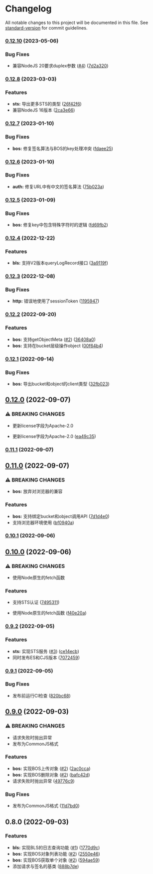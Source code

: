 # Changelog

All notable changes to this project will be documented in this file. See [standard-version](https://github.com/conventional-changelog/standard-version) for commit guidelines.

### [0.12.10](https://github.com/otakustay/bce-sdk/compare/v0.12.8...v0.12.10) (2023-05-06)


### Bug Fixes

* 兼容NodeJS 20要求duplex参数 ([#4](https://github.com/otakustay/bce-sdk/issues/4)) ([7d2a320](https://github.com/otakustay/bce-sdk/commit/7d2a3206f80bfbb50b5f3fc14d21281d020b4e71))

### [0.12.8](https://github.com/otakustay/bce-sdk/compare/v0.12.7...v0.12.8) (2023-03-03)


### Features

* **sts:** 导出更多STS的类型 ([26f42f6](https://github.com/otakustay/bce-sdk/commit/26f42f6b948886e4370ccd6705e0b6a9bb7fea30))
* 兼容NodeJS 16版本 ([2ca3e66](https://github.com/otakustay/bce-sdk/commit/2ca3e666df746a389b14fc21fb7813c4370e46c5))

### [0.12.7](https://github.com/otakustay/bce-sdk/compare/v0.12.6...v0.12.7) (2023-01-10)


### Bug Fixes

* **bos:** 修复签名算法与BOS的key处理冲突 ([fdaee25](https://github.com/otakustay/bce-sdk/commit/fdaee25a86d8a69e0ba82530f41e90aac39302dc))

### [0.12.6](https://github.com/otakustay/bce-sdk/compare/v0.12.5...v0.12.6) (2023-01-10)


### Bug Fixes

* **auth:** 修复URL中有中文的签名算法 ([75b023a](https://github.com/otakustay/bce-sdk/commit/75b023a33e4aa2a26d151d5eb4832fa170909a0f))

### [0.12.5](https://github.com/otakustay/bce-sdk/compare/v0.12.4...v0.12.5) (2023-01-09)


### Bug Fixes

* **bos:** 修复key中包含特殊字符时的逻辑 ([fd69fb2](https://github.com/otakustay/bce-sdk/commit/fd69fb28d01b5f107e985b77fa5b3efd2b395279))

### [0.12.4](https://github.com/otakustay/bce-sdk/compare/v0.12.3...v0.12.4) (2022-12-22)


### Features

* **bls:** 支持V2版本queryLogRecord接口 ([3a9119f](https://github.com/otakustay/bce-sdk/commit/3a9119f91e026e9c6a2f6c99b4af7bdf9689bd69))

### [0.12.3](https://github.com/otakustay/bce-sdk/compare/v0.12.2...v0.12.3) (2022-12-08)


### Bug Fixes

* **http:** 错误地使用了sessionToken ([1195947](https://github.com/otakustay/bce-sdk/commit/1195947e0e0afd8341829c3be76d5a2a3effc2cc))

### [0.12.2](https://github.com/otakustay/bce-sdk/compare/v0.12.1...v0.12.2) (2022-09-20)


### Features

* **bos:** 支持getObjectMeta ([#2](https://github.com/otakustay/bce-sdk/issues/2)) ([36408a0](https://github.com/otakustay/bce-sdk/commit/36408a051653a9703a762c2b7dd2da17d60dea0a))
* **bos:** 支持在bucket层级操作object ([00f64b4](https://github.com/otakustay/bce-sdk/commit/00f64b48d54aa75e45e11058aa412b21c509090e))

### [0.12.1](https://github.com/otakustay/bce-sdk/compare/v0.12.0...v0.12.1) (2022-09-14)


### Bug Fixes

* **bos:** 导出bucket和object的client类型 ([32fb023](https://github.com/otakustay/bce-sdk/commit/32fb023e49c0a246c3da487c24fa9d144cf981b6))

## [0.12.0](https://github.com/otakustay/bce-sdk/compare/v0.11.0...v0.12.0) (2022-09-07)


### ⚠ BREAKING CHANGES

* 更新license字段为Apache-2.0

* 更新license字段为Apache-2.0 ([ea49c35](https://github.com/otakustay/bce-sdk/commit/ea49c3500aab17244d580faf22be811fcebd3968))

### [0.11.1](https://github.com/otakustay/bce-sdk/compare/v0.11.0...v0.11.1) (2022-09-07)

## [0.11.0](https://github.com/otakustay/bce-sdk/compare/v0.10.1...v0.11.0) (2022-09-07)


### ⚠ BREAKING CHANGES

* **bos:** 放弃对浏览器的兼容

### Features

* **bos:** 支持绑定bucket和object调用API ([7d1d4e0](https://github.com/otakustay/bce-sdk/commit/7d1d4e08c28b04b23353ea2f76cc1b057384a8ce))
* 支持浏览器环境使用 ([bf0940a](https://github.com/otakustay/bce-sdk/commit/bf0940aa237eb3cc1e36967d28a9cf2d5bb03e6a))

### [0.10.1](https://github.com/otakustay/bce-sdk/compare/v0.10.0...v0.10.1) (2022-09-06)

## [0.10.0](https://github.com/otakustay/bce-sdk/compare/v0.9.2...v0.10.0) (2022-09-06)


### ⚠ BREAKING CHANGES

* 使用Node原生的fetch函数

### Features

* 支持STS认证 ([7495311](https://github.com/otakustay/bce-sdk/commit/7495311fb1687caedbae25e60e7ce4b6d1a70fb9))


* 使用Node原生的fetch函数 ([f40e20a](https://github.com/otakustay/bce-sdk/commit/f40e20a4fbfdc6324cd8521088bba2fa16c7f374))

### [0.9.2](https://github.com/otakustay/bce-sdk/compare/v0.9.1...v0.9.2) (2022-09-05)


### Features

* **sts:** 实现STS服务 ([#3](https://github.com/otakustay/bce-sdk/issues/3)) ([ce14ecb](https://github.com/otakustay/bce-sdk/commit/ce14ecb2bf2cc85e4428ea6d22459e7365dd14ba))
* 同时发布ES和CJS版本 ([7072459](https://github.com/otakustay/bce-sdk/commit/7072459fe50b2153bd64a6df78668c1a04e0ad02))

### [0.9.1](https://github.com/otakustay/bce-sdk/compare/v0.9.0...v0.9.1) (2022-09-05)


### Bug Fixes

* 发布前运行CI检查 ([820bc68](https://github.com/otakustay/bce-sdk/commit/820bc68d93190246a31166e76aa0449e489dbe2d))

## [0.9.0](https://github.com/otakustay/bce-sdk/compare/v0.8.0...v0.9.0) (2022-09-03)


### ⚠ BREAKING CHANGES

* 请求失败时抛出异常
* 发布为CommonJS格式

### Features

* **bos:** 实现BOS上传对象 ([#2](https://github.com/otakustay/bce-sdk/issues/2)) ([2ac0cca](https://github.com/otakustay/bce-sdk/commit/2ac0cca745701ce1e1a45485b8376d53f663330b))
* **bos:** 实现BOS删除对象 ([#2](https://github.com/otakustay/bce-sdk/issues/2)) ([bafc42d](https://github.com/otakustay/bce-sdk/commit/bafc42d267b09f17128e41d700fbf7dc26c41fc5))
* 请求失败时抛出异常 ([49776c9](https://github.com/otakustay/bce-sdk/commit/49776c98928fec7640d784116f15c2165399b21f))


### Bug Fixes

* 发布为CommonJS格式 ([11d7bd0](https://github.com/otakustay/bce-sdk/commit/11d7bd05eec5575973cbb3ca2ffbf78a301c60d6))

## 0.8.0 (2022-09-03)


### Features

* **bls:** 实现BLS的日志查询功能 ([#1](https://github.com/otakustay/bce-sdk/issues/1)) ([1770d9c](https://github.com/otakustay/bce-sdk/commit/1770d9c1302bc1c6ab1102ea43d15e7881fb08b7))
* **bos:** 实现BOS对象列表功能 ([#2](https://github.com/otakustay/bce-sdk/issues/2)) ([2550e46](https://github.com/otakustay/bce-sdk/commit/2550e466a5567f6a7ea14521a714e432ce778fd4))
* **bos:** 实现BOS获取单个对象 ([#2](https://github.com/otakustay/bce-sdk/issues/2)) ([594ae59](https://github.com/otakustay/bce-sdk/commit/594ae5905ad9f7c9123e3aa3bc677d21eac147bd))
* 添加请求与签名的基类 ([888b7de](https://github.com/otakustay/bce-sdk/commit/888b7ded3de6c47cd792ff091eb9160aeeb8f1ec))
